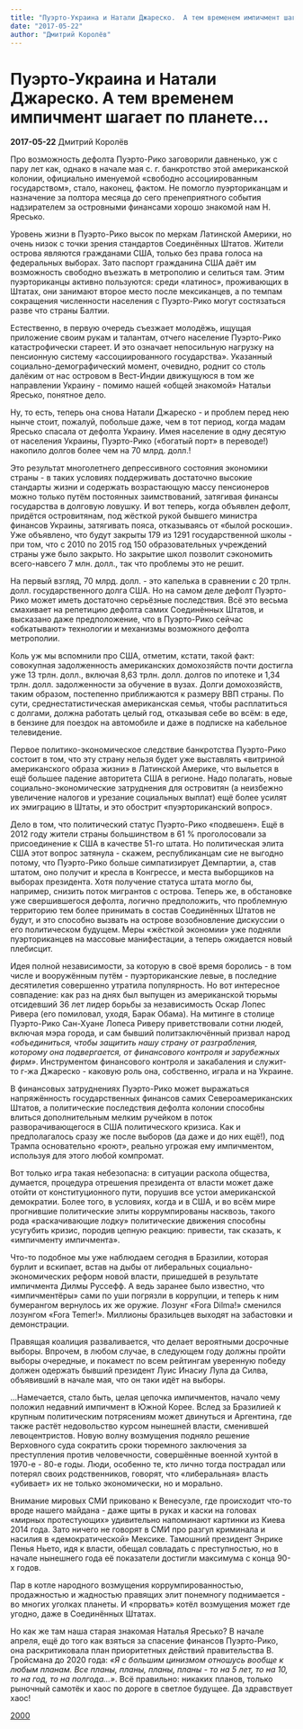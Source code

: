 ```yaml
---
title: "Пуэрто-Украина и Натали Джареско.  А тем временем импичмент шагает по планете..."
date: "2017-05-22"
author: "Дмитрий Королёв"
---
```


# Пуэрто-Украина и Натали Джареско.  А тем временем импичмент шагает по планете...

**2017-05-22** Дмитрий Королёв

Про возможность дефолта Пуэрто-Рико заговорили давненько, уж с пару лет как, однако в начале мая с. г. банкротство этой американской колонии, официально именуемой «свободно ассоциированным государством», стало, наконец, фактом. Не помогло пуэрториканцам и назначение за полтора месяца до сего пренеприятного события надзирателем за островными финансами хорошо знакомой нам Н. Яресько.

Уровень жизни в Пуэрто-Рико высок по меркам Латинской Америки, но очень низок с точки зрения стандартов Соединённых Штатов. Жители острова являются гражданами США, только без права голоса на федеральных выборах. Зато паспорт гражданина США даёт им возможность свободно въезжать в метрополию и селиться там. Этим пуэрториканцы активно пользуются: среди «латинос», проживающих в Штатах, они занимают второе место после мексиканцев, а по темпам сокращения численности населения с Пуэрто-Рико могут состязаться разве что страны Балтии.

Естественно, в первую очередь съезжает молодёжь, ищущая приложение своим рукам и талантам, отчего население Пуэрто-Рико катастрофически стареет. И это означает непосильную нагрузку на пенсионную систему «ассоциированного государства». Указанный социально-демографический момент, очевидно, роднит со столь далёким от нас островом в Вест-Индии движущуюся в том же направлении Украину - помимо нашей «общей знакомой» Натальи Яресько, понятное дело.

Ну, то есть, теперь она снова Натали Джареско - и проблем перед нею нынче стоит, пожалуй, побольше даже, чем в тот период, когда мадам Яресько спасала от дефолта Украину. Имея население в одну десятую от населения Украины, Пуэрто-Рико («богатый порт» в переводе!) накопило долгов более чем на 70 млрд. долл.!

Это результат многолетнего депрессивного состояния экономики страны - в таких условиях поддерживать достаточно высокие стандарты жизни и содержать возрастающую массу пенсионеров можно только путём постоянных заимствований, затягивая финансы государства в долговую ловушку. И вот теперь, когда объявлен дефолт, придётся островитянам, под жёсткой рукой бывшего министра финансов Украины, затягивать пояса, отказываясь от «былой роскоши». Уже объявлено, что будут закрыты 179 из 1291 государственной школы - при том, что с 2010 по 2015 год 150 образовательных учреждений страны уже было закрыто. Но закрытие школ позволит сэкономить всего-навсего 7 млн. долл., так что проблемы это не решит.

На первый взгляд, 70 млрд. долл. - это капелька в сравнении с 20 трлн. долл. государственного долга США. Но на самом деле дефолт Пуэрто-Рико может иметь достаточно серьёзные последствия. Всё это весьма смахивает на репетицию дефолта самих Соединённых Штатов, и высказано даже предположение, что в Пуэрто-Рико сейчас «обкатывают» технологии и механизмы возможного дефолта метрополии.

Коль уж мы вспомнили про США, отметим, кстати, такой факт: совокупная задолженность американских домохозяйств почти достигла уже 13 трлн. долл., включая 8,63 трлн. долл. долгов по ипотеке и 1,34 трлн. долл. задолженности за обучение в вузах. Долги домохозяйств, таким образом, постепенно приближаются к размеру ВВП страны. По сути, среднестатистическая американская семья, чтобы расплатиться с долгами, должна работать целый год, отказывая себе во всём: в еде, в бензине для поездок на автомобиле и даже в подписке на кабельное телевидение.

Первое политико-экономическое следствие банкротства Пуэрто-Рико состоит в том, что эту страну нельзя будет уже выставлять «витриной американского образа жизни» в Латинской Америке, что выльется в ещё большее падение авторитета США в регионе. Надо полагать, новые социально-экономические затруднения для островитян (а неизбежно увеличение налогов и урезание социальных выплат) ещё более усилят их эмиграцию в Штаты, и это обострит «пуэрториканский вопрос».

Дело в том, что политический статус Пуэрто-Рико «подвешен». Ещё в 2012 году жители страны большинством в 61 % проголосовали за присоединение к США в качестве 51-го штата. Но политическая элита США этот вопрос затянула - скажем, республиканцам сие не выгодно потому, что Пуэрто-Рико больше симпатизирует Демпартии, а, став штатом, оно получит и кресла в Конгрессе, и места выборщиков на выборах президента. Хотя получение статуса штата могло бы, например, снизить поток мигрантов с острова. Теперь же, в обстановке уже свершившегося дефолта, логично предположить, что проблемную территорию тем более принимать в состав Соединённых Штатов не будут, и это способно вызвать на острове возобновление дискуссии о его политическом будущем. Меры «жёсткой экономии» уже подняли пуэрториканцев на массовые манифестации, а теперь ожидается новый плебисцит.

Идея полной независимости, за которую в своё время боролись - в том числе и вооружённым путём - пуэрториканские левые, в последние десятилетия совершенно утратила популярность. Но вот интересное совпадение: как раз на днях был выпущен из американской тюрьмы отсидевший 36 лет лидер борьбы за независимость Оскар Лопес Ривера (его помиловал, уходя, Барак Обама). На митинге в столице Пуэрто-Рико Сан-Хуане Лопеса Риверу приветствовали сотни людей, включая мэра города, и сам бывший политзаключённый призвал народ *«объединиться, чтобы защитить нашу страну от разграбления, которому она подвергается, от финансового контроля и зарубежных фирм»*. Инструментом финансового контроля и закабаления и служит-то г-жа Джареско - каковую роль она, собственно, играла и на Украине.

В финансовых затруднениях Пуэрто-Рико может выражаться напряжённость государственных финансов самих Североамериканских Штатов, а политические последствия дефолта колонии способны влиться дополнительным мелким ручейком в поток разворачивающегося в США политического кризиса. Как и предполагалось сразу же после выборов (да даже и до них ещё!), под Трампа основательно «роют», реально угрожая ему импичментом, используя для этого любой компромат.

Вот только игра такая небезопасна: в ситуации раскола общества, думается, процедура отрешения президента от власти может даже отойти от конституционного пути, порушив все устои американской демократии. Более того, в условиях, когда и в США, и во всём мире прогнившие политические элиты коррумпированы насквозь, такого рода «раскачивающие лодку» политические движения способны усугубить кризис, породив цепную реакцию: привести, так сказать, к «импичменту импичмента».

Что-то подобное мы уже наблюдаем сегодня в Бразилии, которая бурлит и вскипает, встав на дыбы от либеральных социально-экономических реформ новой власти, пришедшей в результате импичмента Дилмы Руссефф. А ведь заранее было известно, что «импичментёры» сами по уши погрязли в коррупции, и теперь к ним бумерангом вернулось их же оружие. Лозунг «Fora Dilma!» сменился лозунгом «Fora Temer!». Миллионы бразильцев выходят на забастовки и демонстрации.

Правящая коалиция разваливается, что делает вероятными досрочные выборы. Впрочем, в любом случае, в следующем году должны пройти выборы очередные, и покамест по всем рейтингам уверенную победу должен одержать бывший президент Луис Инасиу Лула да Силва, объявивший в начале мая, что он таки идёт на выборы.

...Намечается, стало быть, целая цепочка импичментов, начало чему положил недавний импичмент в Южной Корее. Вслед за Бразилией к крупным политическим потрясениям может двинуться и Аргентина, где также растёт недовольство курсом нынешней власти, сменившей левоцентристов. Новую волну возмущения подняло решение Верховного суда сократить сроки тюремного заключения за преступления против человечности, совершённые военной хунтой в 1970-е - 80-е годы. Люди, особенно те, кто лично тогда пострадал или потерял своих родственников, говорят, что «либеральная» власть «убивает» их не только экономически, но и морально.

Внимание мировых СМИ приковано к Венесуэле, где происходит что-то вроде нашего майдана - даже щиты в руках и каски на головах «мирных протестующих» удивительно напоминают картинки из Киева 2014 года. Зато ничего не говорят в СМИ про разгул криминала и насилия в «демократической» Мексике. Тамошний президент Энрике Пенья Ньето, идя к власти, обещал совладать с преступностью, но в начале нынешнего года её показатели достигли максимума с конца 90-х годов.

Пар в котле народного возмущения коррумпированностью, продажностью и жадностью правящих элит понемногу поднимается - во многих уголках планеты. И «прорвать» котёл возмущения может где угодно, даже в Соединённых Штатах.

Но как же там наша старая знакомая Наталья Яресько? В начале апреля, ещё до того как взяться за спасение финансов Пуэрто-Рико, она раскритиковала план приоритетных действий правительства В. Гройсмана до 2020 года: *«Я с большим цинизмом отношусь вообще к любым планам. Все планы, планы, планы, планы - то на 5 лет, то на 10, то на год, то на полгода...»*. Всё правильно: никаких планов, только рыночный самотёк и хаос по дороге в светлое будущее. Да здравствует хаос!

[2000](http://www.2000.ua/blogi/avtorskie-kolonki_blogi/puerto-ukraina-i-natali-dzharesko.htm)